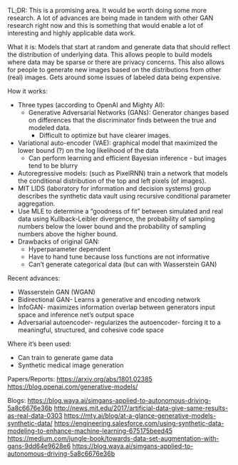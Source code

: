 TL;DR: This is a promising area.  It would be worth doing some more research.  A lot of advances are being made in tandem with other GAN research right now and this is something that would enable a lot of interesting and highly applicable data work.

What it is: Models that start at random and generate data that should reflect the distribution of underlying data.  This allows people to build models where data may be sparse or there are privacy concerns.  This also allows for people to generate new images based on the distributions from other (real) images.  Gets around some issues of labeled data being expensive.

How it works:
- Three types (according to OpenAI and Mighty AI):
  - Generative Adversarial Networks (GANs): Generator changes based on differences that the discriminator finds between the true and modeled data.
    - Difficult to optimize but have clearer images.
- Variational auto-encoder (VAE): graphical model that maximized the lower bound (?) on the log likelihood of the data
  - Can perform learning and efficient Bayesian inference - but images tend to be blurry
- Autoregressive models: (such as PixelRNN) train a network that models the conditional distribution of the top and left pixels (of images).
- MIT LIDS (laboratory for information and decision systems) group describes the synthetic data vault using recursive conditional parameter aggregation.
- Use MLE to determine a “goodness of fit” between simulated and real data using Kullback-Leibler divergence, the probability of sampling numbers below the lower bound and the probability of sampling numbers above the higher bound.
- Drawbacks of original GAN: 
  - Hyperparameter dependent
  - Have to hand tune because loss functions are not informative
  - Can’t generate categorical data (but can with Wasserstein GAN)

Recent advances:
- Wasserstein GAN (WGAN) 
- Bidirectional GAN- Learns a generative and encoding network
- InfoGAN- maximizes information overlap between generators input space and inference net’s output space
- Adversarial autoencoder- regularizes the autoencoder- forcing it to a meaningful, structured, and cohesive code space

Where it’s been used:
- Can train to generate game data
- Synthetic medical image generation

Papers/Reports:
https://arxiv.org/abs/1801.02385
https://blog.openai.com/generative-models/

Blogs:
https://blog.waya.ai/simgans-applied-to-autonomous-driving-5a8c6676e36b
http://news.mit.edu/2017/artificial-data-give-same-results-as-real-data-0303
https://mty.ai/blog/at-a-glance-generative-models-synthetic-data/
https://engineering.salesforce.com/using-synthetic-data-modeling-to-enhance-machine-learning-675175beed45
https://medium.com/jungle-book/towards-data-set-augmentation-with-gans-9dd64e9628e6
https://blog.waya.ai/simgans-applied-to-autonomous-driving-5a8c6676e36b
